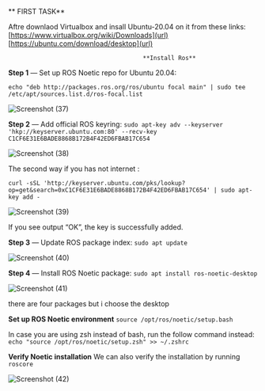 ** FIRST TASK**

Aftre downlaod Virtualbox and insall Ubuntu-20.04 on it from these links:
[https://www.virtualbox.org/wiki/Downloads](url)
[https://ubuntu.com/download/desktop](url) 

                                          **Install Ros**

**Step 1** — Set up ROS Noetic repo for Ubuntu 20.04:

`echo "deb http://packages.ros.org/ros/ubuntu focal main" | sudo tee /etc/apt/sources.list.d/ros-focal.list`

![Screenshot (37)](https://user-images.githubusercontent.com/67034346/87220312-5e588d00-c36b-11ea-9d1d-c811f0045e12.png)


**Step 2** — Add official ROS keyring:
`sudo apt-key adv --keyserver 'hkp://keyserver.ubuntu.com:80' --recv-key C1CF6E31E6BADE8868B172B4F42ED6FBAB17C654`

![Screenshot (38)](https://user-images.githubusercontent.com/67034346/87220320-6fa19980-c36b-11ea-9d77-492547824af3.png)

The second way if you has not internet :

`curl -sSL 'http://keyserver.ubuntu.com/pks/lookup?op=get&search=0xC1CF6E31E6BADE8868B172B4F42ED6FBAB17C654' | sudo apt-key add -`


![Screenshot (39)](https://user-images.githubusercontent.com/67034346/87220327-82b46980-c36b-11ea-9af4-692590aa34d0.png)

If you see output “OK”, the key is successfully added.


**Step 3** — Update ROS package index:
`sudo apt update`

![Screenshot (40)](https://user-images.githubusercontent.com/67034346/87220334-89db7780-c36b-11ea-84bd-22e20cab9511.png)


**Step 4** — Install ROS Noetic package:
`sudo apt install ros-noetic-desktop`

![Screenshot (41)](https://user-images.githubusercontent.com/67034346/87220348-9bbd1a80-c36b-11ea-949e-9e046a22018e.png)

there are four packages but i choose the desktop   


**Set up ROS Noetic environment** 
`source /opt/ros/noetic/setup.bash`


In case you are using zsh instead of bash, run the follow command instead:
`echo "source /opt/ros/noetic/setup.zsh" >> ~/.zshrc`

**Verify Noetic installation**
We can also verify the installation by running 
`roscore `

![Screenshot (42)](https://user-images.githubusercontent.com/67034346/87220385-e179e300-c36b-11ea-9a8d-61b81d39c1e6.png)

